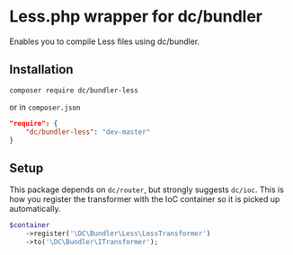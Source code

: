 # Less.php wrapper for dc/bundler

Enables you to compile Less files using dc/bundler.

## Installation

```
composer require dc/bundler-less
```

or in `composer.json`

```json
"require": {
    "dc/bundler-less": "dev-master"
}
```

## Setup

This package depends on `dc/router`, but strongly suggests `dc/ioc`. This is how you register the transformer with
the IoC container so it is picked up automatically.

```php
$container
    ->register('\DC\Bundler\Less\LessTransformer')
    ->to('\DC\Bundler\ITransformer');
```